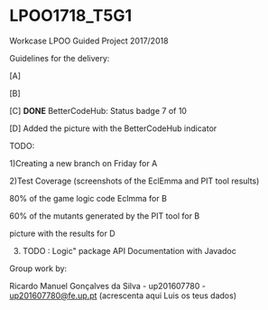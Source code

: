 # LPOO1718_T5G1
Workcase LPOO
Guided Project 2017/2018

Guidelines for the delivery:

[A] 

[B]  

[C] __DONE__ BetterCodeHub: Status badge 7 of 10

[D] Added the picture with the BetterCodeHub indicator



TODO:

1)Creating a new branch on Friday for A

2)Test Coverage (screenshots of the EclEmma and PIT tool results)

80% of the game logic code Eclmma for B

60% of the mutants generated by the PIT tool for B

picture with the results for D

3) TODO : Logic" package API Documentation with Javadoc


Group work by:

Ricardo Manuel Gonçalves da Silva - up201607780 - up201607780@fe.up.pt 
(acrescenta aqui Luis os teus dados)
